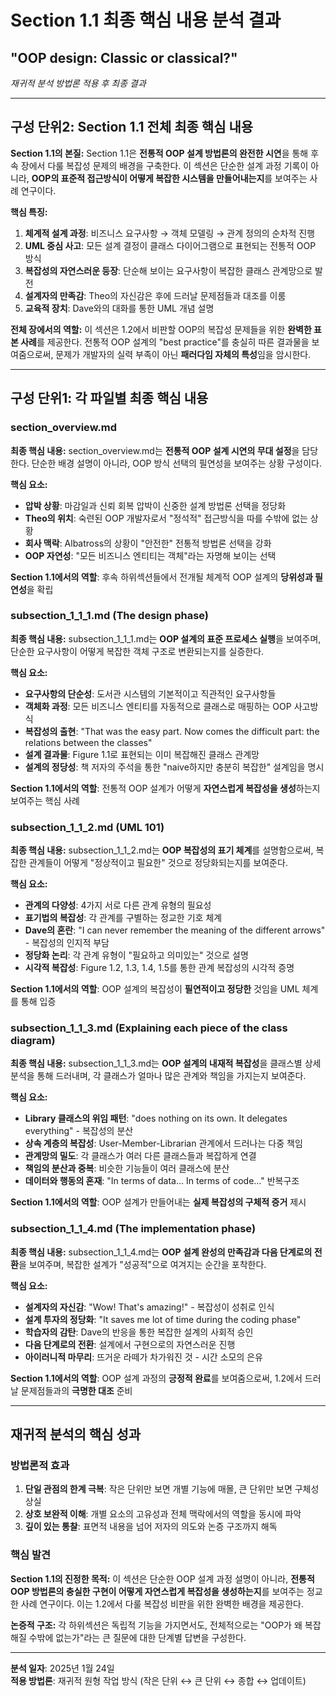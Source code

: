 # Section 1.1 최종 핵심 내용 분석 결과
## "OOP design: Classic or classical?"

*재귀적 분석 방법론 적용 후 최종 결과*

---

## 구성 단위2: Section 1.1 전체 최종 핵심 내용

**Section 1.1의 본질:**
Section 1.1은 **전통적 OOP 설계 방법론의 완전한 시연**을 통해 후속 장에서 다룰 복잡성 문제의 배경을 구축한다. 이 섹션은 단순한 설계 과정 기록이 아니라, **OOP의 표준적 접근방식이 어떻게 복잡한 시스템을 만들어내는지**를 보여주는 사례 연구이다.

**핵심 특징:**
1. **체계적 설계 과정**: 비즈니스 요구사항 → 객체 모델링 → 관계 정의의 순차적 진행
2. **UML 중심 사고**: 모든 설계 결정이 클래스 다이어그램으로 표현되는 전통적 OOP 방식
3. **복잡성의 자연스러운 등장**: 단순해 보이는 요구사항이 복잡한 클래스 관계망으로 발전
4. **설계자의 만족감**: Theo의 자신감은 후에 드러날 문제점들과 대조를 이룸
5. **교육적 장치**: Dave와의 대화를 통한 UML 개념 설명

**전체 장에서의 역할:**
이 섹션은 1.2에서 비판할 OOP의 복잡성 문제들을 위한 **완벽한 표본 사례**를 제공한다. 전통적 OOP 설계의 "best practice"를 충실히 따른 결과물을 보여줌으로써, 문제가 개발자의 실력 부족이 아닌 **패러다임 자체의 특성**임을 암시한다.

---

## 구성 단위1: 각 파일별 최종 핵심 내용

### section_overview.md
**최종 핵심 내용:**
section_overview.md는 **전통적 OOP 설계 시연의 무대 설정**을 담당한다. 단순한 배경 설명이 아니라, OOP 방식 선택의 필연성을 보여주는 상황 구성이다.

**핵심 요소:**
- **압박 상황**: 마감일과 신뢰 회복 압박이 신중한 설계 방법론 선택을 정당화
- **Theo의 위치**: 숙련된 OOP 개발자로서 "정석적" 접근방식을 따를 수밖에 없는 상황
- **회사 맥락**: Albatross의 상황이 "안전한" 전통적 방법론 선택을 강화
- **OOP 자연성**: "모든 비즈니스 엔티티는 객체"라는 자명해 보이는 선택

**Section 1.1에서의 역할**: 후속 하위섹션들에서 전개될 체계적 OOP 설계의 **당위성과 필연성**을 확립

### subsection_1_1_1.md (The design phase)
**최종 핵심 내용:**
subsection_1_1_1.md는 **OOP 설계의 표준 프로세스 실행**을 보여주며, 단순한 요구사항이 어떻게 복잡한 객체 구조로 변환되는지를 실증한다.

**핵심 요소:**
- **요구사항의 단순성**: 도서관 시스템의 기본적이고 직관적인 요구사항들
- **객체화 과정**: 모든 비즈니스 엔티티를 자동적으로 클래스로 매핑하는 OOP 사고방식
- **복잡성의 출현**: "That was the easy part. Now comes the difficult part: the relations between the classes"
- **설계 결과물**: Figure 1.1로 표현되는 이미 복잡해진 클래스 관계망
- **설계의 정당성**: 책 저자의 주석을 통한 "naive하지만 충분히 복잡한" 설계임을 명시

**Section 1.1에서의 역할**: 전통적 OOP 설계가 어떻게 **자연스럽게 복잡성을 생성**하는지 보여주는 핵심 사례

### subsection_1_1_2.md (UML 101)
**최종 핵심 내용:**
subsection_1_1_2.md는 **OOP 복잡성의 표기 체계**를 설명함으로써, 복잡한 관계들이 어떻게 "정상적이고 필요한" 것으로 정당화되는지를 보여준다.

**핵심 요소:**
- **관계의 다양성**: 4가지 서로 다른 관계 유형의 필요성
- **표기법의 복잡성**: 각 관계를 구별하는 정교한 기호 체계
- **Dave의 혼란**: "I can never remember the meaning of the different arrows" - 복잡성의 인지적 부담
- **정당화 논리**: 각 관계 유형이 "필요하고 의미있는" 것으로 설명
- **시각적 복잡성**: Figure 1.2, 1.3, 1.4, 1.5를 통한 관계 복잡성의 시각적 증명

**Section 1.1에서의 역할**: OOP 설계의 복잡성이 **필연적이고 정당한** 것임을 UML 체계를 통해 입증

### subsection_1_1_3.md (Explaining each piece of the class diagram)
**최종 핵심 내용:**
subsection_1_1_3.md는 **OOP 설계의 내재적 복잡성**을 클래스별 상세 분석을 통해 드러내며, 각 클래스가 얼마나 많은 관계와 책임을 가지는지 보여준다.

**핵심 요소:**
- **Library 클래스의 위임 패턴**: "does nothing on its own. It delegates everything" - 복잡성의 분산
- **상속 계층의 복잡성**: User-Member-Librarian 관계에서 드러나는 다중 책임
- **관계망의 밀도**: 각 클래스가 여러 다른 클래스들과 복잡하게 연결
- **책임의 분산과 중복**: 비슷한 기능들이 여러 클래스에 분산
- **데이터와 행동의 혼재**: "In terms of data... In terms of code..." 반복구조

**Section 1.1에서의 역할**: OOP 설계가 만들어내는 **실제 복잡성의 구체적 증거** 제시

### subsection_1_1_4.md (The implementation phase)
**최종 핵심 내용:**
subsection_1_1_4.md는 **OOP 설계 완성의 만족감과 다음 단계로의 전환**을 보여주며, 복잡한 설계가 "성공적"으로 여겨지는 순간을 포착한다.

**핵심 요소:**
- **설계자의 자신감**: "Wow! That's amazing!" - 복잡성이 성취로 인식
- **설계 투자의 정당화**: "It saves me lot of time during the coding phase"
- **학습자의 감탄**: Dave의 반응을 통한 복잡한 설계의 사회적 승인
- **다음 단계로의 전환**: 설계에서 구현으로의 자연스러운 진행
- **아이러니적 마무리**: 뜨거운 라떼가 차가워진 것 - 시간 소모의 은유

**Section 1.1에서의 역할**: OOP 설계 과정의 **긍정적 완료**를 보여줌으로써, 1.2에서 드러날 문제점들과의 **극명한 대조** 준비

---

## 재귀적 분석의 핵심 성과

### 방법론적 효과
1. **단일 관점의 한계 극복**: 작은 단위만 보면 개별 기능에 매몰, 큰 단위만 보면 구체성 상실
2. **상호 보완적 이해**: 개별 요소의 고유성과 전체 맥락에서의 역할을 동시에 파악
3. **깊이 있는 통찰**: 표면적 내용을 넘어 저자의 의도와 논증 구조까지 해독

### 핵심 발견
**Section 1.1의 진정한 목적:**
이 섹션은 단순한 OOP 설계 과정 설명이 아니라, **전통적 OOP 방법론의 충실한 구현이 어떻게 자연스럽게 복잡성을 생성하는지**를 보여주는 정교한 사례 연구이다. 이는 1.2에서 다룰 복잡성 비판을 위한 완벽한 배경을 제공한다.

**논증적 구조:**
각 하위섹션은 독립적 기능을 가지면서도, 전체적으로는 "OOP가 왜 복잡해질 수밖에 없는가"라는 큰 질문에 대한 단계별 답변을 구성한다.

---

**분석 일자**: 2025년 1월 24일  
**적용 방법론**: 재귀적 원형 작업 방식 (작은 단위 ↔ 큰 단위 ↔ 종합 ↔ 업데이트)